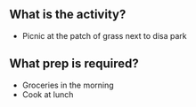 ## What is the activity?
- Picnic at the patch of grass next to disa park
## What prep is required?
- Groceries in the morning
- Cook at lunch 
